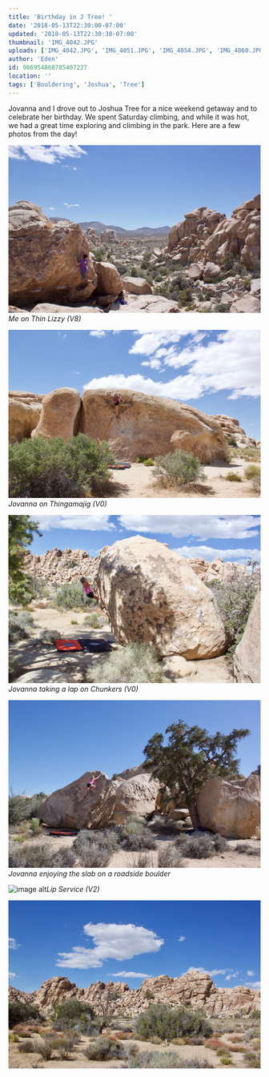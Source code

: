 ```yaml
---
title: 'Birthday in J Tree! '
date: '2018-05-13T22:30:00-07:00'
updated: '2018-05-13T22:30:38-07:00'
thumbnail: 'IMG_4042.JPG'
uploads: ['IMG_4042.JPG', 'IMG_4051.JPG', 'IMG_4054.JPG', 'IMG_4060.JPG', 'IMG_4076.JPG', 'IMG_4078.JPG']
author: 'Eden'
id: 986954860785407227
location: ''
tags: ['Bouldering', 'Joshua', 'Tree']
---
```


Jovanna and I drove out to Joshua Tree for a nice weekend getaway and to celebrate her birthday. We spent Saturday climbing, and while it was hot, we had a great time exploring and climbing in the park. Here are a few photos from the day! 

![image alt](uploads/IMG_4042.JPG)*Me on Thin Lizzy (V8)*

![image alt](uploads/IMG_4051.JPG)*Jovanna on Thingamajig (V0)*

![image alt](uploads/IMG_4054.JPG)*Jovanna taking a lap on Chunkers (V0)*

![image alt](uploads/IMG_4060.JPG)*Jovanna enjoying the slab on a roadside boulder*

![image alt](https://4.bp.blogspot.com/-EnFKBGwR6YI/Wvj5xYbMyGI/AAAAAAAADAQ/r8DRRJKIUWUv54HU9ryfQ0A1S8BI_O8gQCLcBGAs/s640/IMG_4076.JPG)*Lip Service (V2)*

![image alt](uploads/IMG_4078.JPG)

